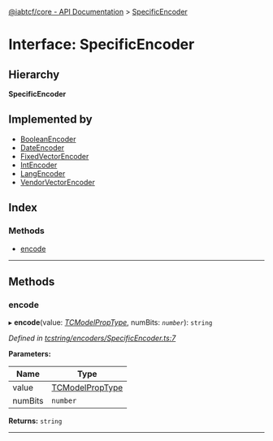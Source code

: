 [@iabtcf/core - API Documentation](../README.md) > [SpecificEncoder](../interfaces/specificencoder.md)

# Interface: SpecificEncoder

## Hierarchy

**SpecificEncoder**

## Implemented by

* [BooleanEncoder](../classes/booleanencoder.md)
* [DateEncoder](../classes/dateencoder.md)
* [FixedVectorEncoder](../classes/fixedvectorencoder.md)
* [IntEncoder](../classes/intencoder.md)
* [LangEncoder](../classes/langencoder.md)
* [VendorVectorEncoder](../classes/vendorvectorencoder.md)

## Index

### Methods

* [encode](specificencoder.md#encode)

---

## Methods

<a id="encode"></a>

###  encode

▸ **encode**(value: *[TCModelPropType](../#tcmodelproptype)*, numBits: *`number`*): `string`

*Defined in [tcstring/encoders/SpecificEncoder.ts:7](https://github.com/chrispaterson/iabtcf-es/blob/a3a6d97/modules/core/src/tcstring/encoders/SpecificEncoder.ts#L7)*

**Parameters:**

| Name | Type |
| ------ | ------ |
| value | [TCModelPropType](../#tcmodelproptype) |
| numBits | `number` |

**Returns:** `string`

___

